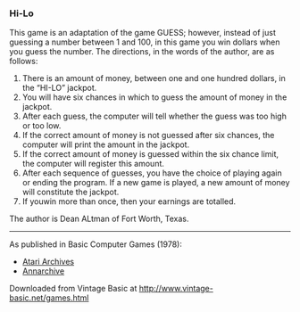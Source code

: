 ### Hi-Lo

This game is an adaptation of the game GUESS; however, instead of just guessing a number between 1 and 100, in this game you win dollars when you guess the number. The directions, in the words of the author, are as follows:
1. There is an amount of money, between one and one hundred dollars, in the “HI-LO” jackpot.
2. You will have six chances in which to guess the amount of money in the jackpot.
3. After each guess, the computer will tell whether the guess was too high or too low.
4. If the correct amount of money is not guessed after six chances, the computer will print the amount in the jackpot.
5. If the correct amount of money is guessed within the six chance limit, the computer will register this amount.
6. After each sequence of guesses, you have the choice of playing again or ending the program. If a new game is played, a new amount of money will constitute the jackpot.
7. If youwin more than once, then your earnings are totalled.

The author is Dean ALtman of Fort Worth, Texas.

---

As published in Basic Computer Games (1978):
- [Atari Archives](https://www.atariarchives.org/basicgames/showpage.php?page=85)
- [Annarchive](https://annarchive.com/files/Basic_Computer_Games_Microcomputer_Edition.pdf#page=100)

Downloaded from Vintage Basic at
http://www.vintage-basic.net/games.html
